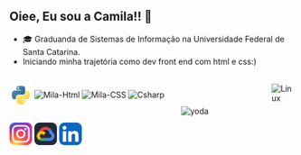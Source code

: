 ## Oiee, Eu sou a Camila!! 👋

- 🎓 Graduanda de Sistemas de Informação na Universidade Federal de Santa Catarina.
- Iniciando minha trajetória como dev front end com html e css:)
 
<div style="display: inline_block"><br>
   <img align="right" alt="Linux" width="40" src="https://cdn.jsdelivr.net/gh/devicons/devicon@latest/icons/linux/linux-original.svg"/>

  <img align="center" alt="Mila-Python" height="40" width="40" src="https://raw.githubusercontent.com/devicons/devicon/master/icons/python/python-original.svg">
  <img align="center" alt="Mila-Html" height="40" width="40" src="https://cdn.jsdelivr.net/gh/devicons/devicon@latest/icons/html5/html5-plain-wordmark.svg">
  <img align="center" alt="Mila-CSS" height="40" width="40" src="https://cdn.jsdelivr.net/gh/devicons/devicon@latest/icons/css3/css3-plain-wordmark.svg"> 
  <img align="center" alt="Csharp" height="40" width="40" src="https://cdn.jsdelivr.net/gh/devicons/devicon/icons/git/git-plain.svg">
  <img align="right" alt="yoda" width="200" src="https://pa1.aminoapps.com/6454/d70fe9741bdcd2bb96c9362818b1e190969d8908_hq.gif">
                
</div>
  
  ##
 
<div> 
  <a href="https://instagram.com/cmilaprim" target="_blank"><img align="center" height="40" width="40"src="https://raw.githubusercontent.com/tandpfun/skill-icons/59059d9d1a2c092696dc66e00931cc1181a4ce1f/icons/Instagram.svg" target="_blank"></a>
  <a href = "mailto:cmilaprim@gmail.com"><img align="center" height="40" width="40" src="https://raw.githubusercontent.com/tandpfun/skill-icons/59059d9d1a2c092696dc66e00931cc1181a4ce1f/icons/GCP-Dark.svg"target="_blank"></a>
  <a href="https://www.linkedin.com/in/cmilaprim/" target="_blank"><img align="center" height="40" width="40" src="https://raw.githubusercontent.com/tandpfun/skill-icons/59059d9d1a2c092696dc66e00931cc1181a4ce1f/icons/LinkedIn.svg" target="_blank"></a> 
  
</div>
